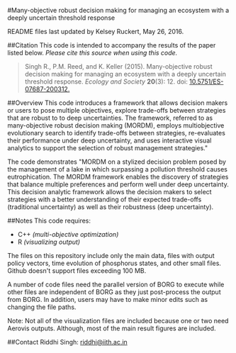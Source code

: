 #Many-objective robust decision making for managing an ecosystem with a deeply uncertain threshold response

README files last updated by Kelsey Ruckert, May 26, 2016.

##Citation
This code is intended to accompany the results of the paper listed below. _Please cite this source when using this code._
>Singh R., P.M. Reed, and K. Keller (2015). Many-objective robust decision making for managing an ecosystem with a deeply uncertain threshold response. _Ecology and Society_ **20**(3): 12. doi: [10.5751/ES-07687-200312.](http://www.ecologyandsociety.org/vol20/iss3/art12/)

##Overview
This code introduces a framework that allows decision makers or users to pose multiple objectives, explore trade-offs between strategies that are robust to to deep uncertainties. The framework, referred to as many-objective robust decision making (MORDM), employs multiobjective evolutionary search to identify trade-offs between strategies, re-evaluates their performance under deep uncertainty, and uses interactive visual analytics to support the selection of robust management strategies."

The code demonstrates "MORDM on a stylized decision problem posed by the management of a lake in which surpassing a pollution threshold causes eutrophication. The MORDM framework enables the discovery of strategies that balance multiple preferences and perform well under deep uncertainty. This decision analytic framework allows the decision makers to select strategies with a better understanding of their expected trade-offs (traditional uncertainty) as well as their robustness (deep uncertainty).

##Notes
This code requires:

- C++ _(multi-objective optimization)_
- R _(visualizing output)_

The files on this repository include only the main data, files with output policy vectors, time evolution of phosphorus states, and other small files. Github doesn't support files exceeding 100 MB.

A number of code files need the parallel version of BORG to execute while other files are independent of BORG as they just post-process the output from BORG.  In addition, users may have to make minor edits such as changing the file paths.

Note: Not all of the visualization files are included because one or two need Aerovis outputs. Although, most of the main result figures are included.

##Contact
Riddhi Singh: <riddhi@iith.ac.in>

